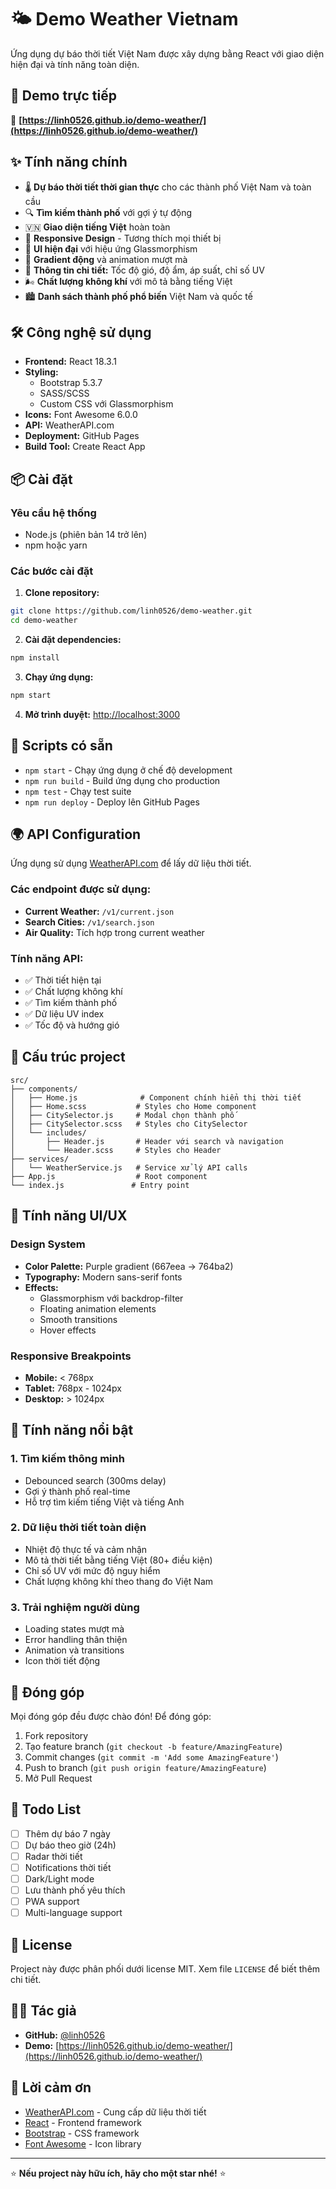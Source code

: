 # 🌤️ Demo Weather Vietnam

Ứng dụng dự báo thời tiết Việt Nam được xây dựng bằng React với giao diện hiện đại và tính năng toàn diện.

## 🌟 Demo trực tiếp

🔗 **[https://linh0526.github.io/demo-weather/](https://linh0526.github.io/demo-weather/)**

## ✨ Tính năng chính

- 🌡️ **Dự báo thời tiết thời gian thực** cho các thành phố Việt Nam và toàn cầu
- 🔍 **Tìm kiếm thành phố** với gợi ý tự động
- 🇻🇳 **Giao diện tiếng Việt** hoàn toàn
- 📱 **Responsive Design** - Tương thích mọi thiết bị
- 🎨 **UI hiện đại** với hiệu ứng Glassmorphism
- 🌈 **Gradient động** và animation mượt mà
- 💨 **Thông tin chi tiết:** Tốc độ gió, độ ẩm, áp suất, chỉ số UV
- 🌬️ **Chất lượng không khí** với mô tả bằng tiếng Việt
- 🏙️ **Danh sách thành phố phổ biến** Việt Nam và quốc tế

## 🛠️ Công nghệ sử dụng

- **Frontend:** React 18.3.1
- **Styling:**
  - Bootstrap 5.3.7
  - SASS/SCSS
  - Custom CSS với Glassmorphism
- **Icons:** Font Awesome 6.0.0
- **API:** WeatherAPI.com
- **Deployment:** GitHub Pages
- **Build Tool:** Create React App

## 📦 Cài đặt

### Yêu cầu hệ thống

- Node.js (phiên bản 14 trở lên)
- npm hoặc yarn

### Các bước cài đặt

1. **Clone repository:**

```bash
git clone https://github.com/linh0526/demo-weather.git
cd demo-weather
```

2. **Cài đặt dependencies:**

```bash
npm install
```

3. **Chạy ứng dụng:**

```bash
npm start
```

4. **Mở trình duyệt:** [http://localhost:3000](http://localhost:3000)

## 🔧 Scripts có sẵn

- `npm start` - Chạy ứng dụng ở chế độ development
- `npm run build` - Build ứng dụng cho production
- `npm test` - Chạy test suite
- `npm run deploy` - Deploy lên GitHub Pages

## 🌍 API Configuration

Ứng dụng sử dụng [WeatherAPI.com](https://www.weatherapi.com/) để lấy dữ liệu thời tiết.

### Các endpoint được sử dụng:

- **Current Weather:** `/v1/current.json`
- **Search Cities:** `/v1/search.json`
- **Air Quality:** Tích hợp trong current weather

### Tính năng API:

- ✅ Thời tiết hiện tại
- ✅ Chất lượng không khí
- ✅ Tìm kiếm thành phố
- ✅ Dữ liệu UV index
- ✅ Tốc độ và hướng gió

## 📁 Cấu trúc project

```
src/
├── components/
│   ├── Home.js              # Component chính hiển thị thời tiết
│   ├── Home.scss           # Styles cho Home component
│   ├── CitySelector.js     # Modal chọn thành phố
│   ├── CitySelector.scss   # Styles cho CitySelector
│   └── includes/
│       ├── Header.js       # Header với search và navigation
│       └── Header.scss     # Styles cho Header
├── services/
│   └── WeatherService.js   # Service xử lý API calls
├── App.js                  # Root component
└── index.js               # Entry point
```

## 🎨 Tính năng UI/UX

### Design System

- **Color Palette:** Purple gradient (667eea → 764ba2)
- **Typography:** Modern sans-serif fonts
- **Effects:**
  - Glassmorphism với backdrop-filter
  - Floating animation elements
  - Smooth transitions
  - Hover effects

### Responsive Breakpoints

- **Mobile:** < 768px
- **Tablet:** 768px - 1024px
- **Desktop:** > 1024px

## 🌟 Tính năng nổi bật

### 1. Tìm kiếm thông minh

- Debounced search (300ms delay)
- Gợi ý thành phố real-time
- Hỗ trợ tìm kiếm tiếng Việt và tiếng Anh

### 2. Dữ liệu thời tiết toàn diện

- Nhiệt độ thực tế và cảm nhận
- Mô tả thời tiết bằng tiếng Việt (80+ điều kiện)
- Chỉ số UV với mức độ nguy hiểm
- Chất lượng không khí theo thang đo Việt Nam

### 3. Trải nghiệm người dùng

- Loading states mượt mà
- Error handling thân thiện
- Animation và transitions
- Icon thời tiết động

## 🤝 Đóng góp

Mọi đóng góp đều được chào đón! Để đóng góp:

1. Fork repository
2. Tạo feature branch (`git checkout -b feature/AmazingFeature`)
3. Commit changes (`git commit -m 'Add some AmazingFeature'`)
4. Push to branch (`git push origin feature/AmazingFeature`)
5. Mở Pull Request

## 📝 Todo List

- [ ] Thêm dự báo 7 ngày
- [ ] Dự báo theo giờ (24h)
- [ ] Radar thời tiết
- [ ] Notifications thời tiết
- [ ] Dark/Light mode
- [ ] Lưu thành phố yêu thích
- [ ] PWA support
- [ ] Multi-language support

## 📄 License

Project này được phân phối dưới license MIT. Xem file `LICENSE` để biết thêm chi tiết.

## 👨‍💻 Tác giả

- **GitHub:** [@linh0526](https://github.com/linh0526)
- **Demo:** [https://linh0526.github.io/demo-weather/](https://linh0526.github.io/demo-weather/)

## 🙏 Lời cảm ơn

- [WeatherAPI.com](https://www.weatherapi.com/) - Cung cấp dữ liệu thời tiết
- [React](https://reactjs.org/) - Frontend framework
- [Bootstrap](https://getbootstrap.com/) - CSS framework
- [Font Awesome](https://fontawesome.com/) - Icon library

---

⭐ **Nếu project này hữu ích, hãy cho một star nhé!** ⭐
